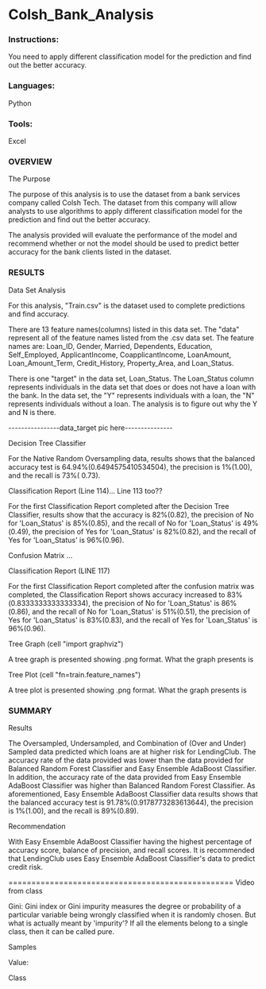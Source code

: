 # Colsh_Bank_Analysis

### Instructions:
You need to apply different classification model for the prediction and find out the better accuracy.

### Languages: 
Python

### Tools: 
Excel

### OVERVIEW

The Purpose

The purpose of this analysis is to use the dataset from a bank services company called Colsh Tech. The dataset from this company will allow analysts to use algorithms to apply different classification model for the prediction and find out the better accuracy. 

The analysis provided will evaluate the performance of the model and recommend whether or not the model should be used to predict better accuracy for the bank clients listed in the dataset.

### RESULTS

Data Set Analysis

For this analysis, "Train.csv" is the dataset used to complete predictions and find accuracy.

There are 13 feature names(columns) listed in this data set. The "data" represent all of the feature names listed from the .csv data set. The feature names are: Loan_ID, Gender, Married, Dependents, Education, Self_Employed, ApplicantIncome, CoapplicantIncome, LoanAmount, Loan_Amount_Term, Credit_History, Property_Area, and Loan_Status.

There is one "target" in the data set, Loan_Status. The Loan_Status column represents individuals in the data set that does or does not have a loan with the bank. In the data set, the "Y" represents individuals with a loan, the "N" represents individuals without a loan. The analysis is to figure out why the Y and N is there. 

  ----------------data_target pic here---------------


Decision Tree Classifier

For the Native Random Oversampling data, results shows that the balanced accuracy test is 64.94%(0.6494575410534504), the precision is 1%(1.00), and the recall is 73%( 0.73).


Classification Report
	(Line 114)... Line 113 too??

For the first Classification Report completed after the Decision Tree Classifier, 
results show that the accuracy is 82%(0.82),
the precision of No for 'Loan_Status' is 85%(0.85), and the recall 
of No for 'Loan_Status' is 49%(0.49),
the precision of Yes for 'Loan_Status' is 82%(0.82), and the recall
of Yes for 'Loan_Status' is 96%(0.96).

Confusion Matrix
...

Classification Report 
	(LINE 117)


For the first Classification Report completed after the confusion matrix was 
completed, the Classification Report 
shows accuracy increased to 83%(0.8333333333333334),
the precision of No for 'Loan_Status' is 86%(0.86), and the recall 
of No for 'Loan_Status' is 51%(0.51),
the precision of Yes for 'Loan_Status' is 83%(0.83), and the recall
of Yes for 'Loan_Status' is 96%(0.96).

Tree Graph
	(cell "import graphviz")

A tree graph is presented showing .png format. What the graph presents is



Tree Plot
	(cell "fn=train.feature_names")

A tree plot is presented showing .png format. What the graph presents is


### SUMMARY

Results

The Oversampled, Undersampled, and Combination of (Over and Under) 
Sampled data predicted which loans are at higher risk for LendingClub. 
The accuracy rate of the data provided was lower than the data provided 
for Balanced Random Forest Classifier and Easy Ensemble AdaBoost Classifier. 
In addition, the accuracy rate of the data provided from Easy Ensemble 
AdaBoost Classifier was higher than Balanced Random Forest Classifier. 
As aforementioned, Easy Ensemble AdaBoost Classifier data results shows 
that the balanced accuracy test is 91.78%(0.9178773283613644), 
the precision is 1%(1.00), and the recall is 89%(0.89).

Recommendation

With Easy Ensemble AdaBoost Classifier having the highest percentage 
of accuracy score, balance of precision, and recall scores. It is recommended 
that LendingClub uses Easy Ensemble AdaBoost Classifier's data to predict 
credit risk.




=================================================
Video from class

Gini: 
Gini index or Gini impurity measures the degree or 
probability of a particular variable being wrongly classified 
when it is randomly chosen. But what is actually meant by 'impurity'? 
If all the elements belong to a single class, then it can be called pure.


Samples 

Value: 

Class
